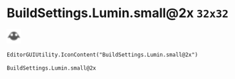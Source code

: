 # BuildSettings.Lumin.small@2x `32x32`
<img src="/img/BuildSettings.Lumin.small.png" width=32 height=32>

``` CSharp
EditorGUIUtility.IconContent("BuildSettings.Lumin.small@2x")
```
```
BuildSettings.Lumin.small@2x
```
